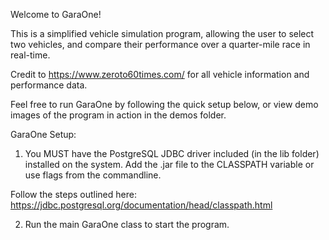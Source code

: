 Welcome to GaraOne!

This is a simplified vehicle simulation program, allowing the user to select two vehicles, and compare their performance over a quarter-mile race in real-time. 

Credit to https://www.zeroto60times.com/ for all vehicle information and performance data. 

Feel free to run GaraOne by following the quick setup below, or view demo images of the program in action in the demos folder.


GaraOne Setup:

1. You MUST have the PostgreSQL JDBC driver included (in the lib folder) installed on the system. Add the .jar file 
to the CLASSPATH variable or use flags from the commandline.

Follow the steps outlined here:
https://jdbc.postgresql.org/documentation/head/classpath.html

2. Run the main GaraOne class to start the program. 
